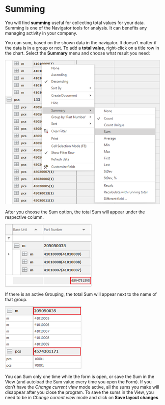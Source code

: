 # Summing

You will find <b>summing</b> useful for collecting total values for your data. Summing is one of the Navigator tools for analysis. It can benefits any managing activity in your company. 

You can sum, based on the shown data in the navigator. It doesn’t matter if the data is in a group or not. To add a <b>total value</b>, right-click on a title row in the chart. Select the <b>Summary</b> menu and choose what result you need:

![Sum](pictures/sum.png) 

After you choose the Sum option, the total Sum will appear under the respective column. 

![Total Sum](pictures/total-sum.png)  

If there is an active Grouping, the total Sum will appear next to the name of that group.

![Group Sum](pictures/sum-group.png)  

You can Sum only one time while the form is open, or save the Sum in the View (and autoload the Sum value every time you open the Form). If you don’t have the *Change current view* mode active, all the sums you make will disappear after you close the program. To save the sums in the View, you need to be in *Change current view* mode and click on <b>Save layout changes</b>. 
